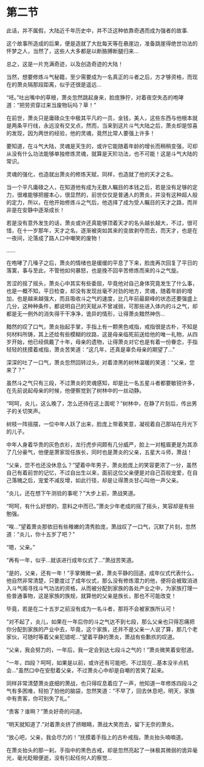 # 第二节
此话，并不属假，大陆近千年历史中，并不泛这种依靠奇遇而成为强者的故事.

这个故事所造成的后果，便是造就了大批每天等在悬崖边，准备跳崖得绝世功法的怀梦之人，当然了，这些人大多都是以断胳膊断腿归来…

总之，这是一片充满奇迹，以及创造奇迹的大陆！

当然，想要修炼斗气秘籍，至少需要成为一名真正的斗者之后，方才够资格，而现在的萧炎隔那段距离，似乎还很是遥远…

“呸。”吐出嘴中的草根，萧炎忽然跳起身来，脸庞狰狞，对着夜空失态的咆哮道：“把劳资穿过来当废物玩吗？草！”

在前世，萧炎只是庸碌众生中极其平凡的一员，金钱，美人，这些东西与他根本就是两条平行线，永远没有交叉点，然而，当来到这片斗气大陆之后，萧炎却是惊喜的发现，因为两世的经验，他的灵魂，竟然比常人要强上许多！

要知道，在斗气大陆，灵魂是天生的，或许它能随着年龄的增长而稍稍变强，可却从没有什么功法能够单独修炼灵魂，就算是天阶功法，也不可能！这是斗气大陆的常识。

灵魂的强化，也造就出萧炎的修炼天赋，同样，也造就了他的天才之名。

当一个平凡庸碌之人，在知道他有成为无数人瞩目的本钱之后，若是没有足够的定力，很难能够把握本心，很显然的，前世仅仅是普通人的萧炎，并没有这种超人般的定力，所以，在他开始修炼斗之气后，他选择了成为受人瞩目的天才之路，而并非是在安静中逐渐成长！

若是没有意外发生的话，萧炎或许还真能够顶着天才的名头越长越大，不过，很可惜，在十一岁那年，天才之名，逐渐被突如其来的变故剥夺而去，而天才，也是在一夜间，沦落成了路人口中嘲笑的废物！

……

在咆哮了几嗓子之后，萧炎的情绪也是缓缓的平息了下来，脸庞再次回复了平日的落寞，事与至此，不管他如何暴怒，也是挽不回辛苦修炼而来的斗之气旋。

苦涩的摇了摇头，萧炎心中其实有些委屈，毕竟他对自己身体究竟发生了什么事，也是一概不知，平日检查，却没有发现丝毫不对劲的地方，灵魂，随着年龄的增加，也是越来越强大，而且吸收斗之气的速度，比几年前最巅峰的状态还要强盛上几分，这种种条件，都说明自己的天赋从不曾减弱，可那些进入体内的斗之气，却都是无一例外的消失得干干净净，诡异的情形，让得萧炎黯然神伤…

黯然的叹了口气，萧炎抬起手掌，手指上有一颗黑色戒指，戒指很是古朴，不知是何材料所铸，其上还绘有些模糊的纹路，这是母亲临死前送给他的唯一礼物，从四岁开始，他已经佩戴了十年，母亲的遗物，让得萧炎对它也是有着一份眷恋，手指轻轻的抚摸着戒指，萧炎苦笑道：“这几年，还真是辜负母亲的期望了…”

深深的吐了一口气，萧炎忽然回转过头，对着漆黑的树林温暖的笑道：“父亲，您来了？”

虽然斗之气只有三段，不过萧炎的灵魂感知，却是比一名五星斗者都要敏锐许多，在先前说起母亲的时候，他便察觉到了树林中的一丝动静。

“呵呵，炎儿，这么晚了，怎么还待在这上面呢？”树林中，在静了片刻后，传出男子的关切笑声。

树枝一阵摇摆，一位中年人跃了出来，脸庞上带着笑意，凝视着自己那站在月光下的儿子。

中年人身着华贵的灰色衣衫，龙行虎步间颇有几分威严，脸上一对粗眉更是为其添了几分豪气，他便是萧家现任族长，同时也是萧炎的父亲，五星大斗师，萧战！

“父亲，您不也还没休息么？”望着中年男子，萧炎脸庞上的笑容更浓了一分，虽然自己有着前世的记忆，不过自出生以来，面前这位父亲便是对自己百般宠爱，在自己落魄之后，宠爱不减反增，如此行径，却是让得萧炎甘心叫他一声父亲。

“炎儿，还在想下午测验的事呢？”大步上前，萧战笑道。

“呵呵，有什么好想的，意料之中而已。”萧炎少年老成的摇了摇头，笑容却是有些勉强。

“唉…”望着萧炎那依旧有些稚嫩的清秀脸庞，萧战叹了一口气，沉默了片刻，忽然道：“炎儿，你十五岁了吧？”

“嗯，父亲。”

“再有一年，似乎…就该进行成年仪式了…”萧战苦笑道。

“是的，父亲，还有一年！”手掌微微一紧，萧炎平静的回道，成年仪式代表什么，他自然非常清楚，只要度过了成年仪式，那么没有修炼潜力的他，便将会被取消进入斗气阁寻找斗气功法的资格，从而被分配到家族的各处产业之中，为家族打理一些普通事物，这是家族的族规，就算他的父亲是族长，那也不可能改变！

毕竟，若是在二十五岁之前没有成为一名斗者，那将不会被家族所认可！

“对不起了，炎儿，如果在一年后你的斗之气达不到七段，那么父亲也只得忍痛把你分配到家族的产业中去，毕竟，这个家族，还并不是父亲一人说了算，那几个老家伙，可随时等着父亲犯错呢…”望着平静的萧炎，萧战有些歉疚的叹道。

“父亲，我会努力的，一年后，我一定会到达七段斗之气的！”萧炎微笑着安慰道。

“一年，四段？呵呵，如果是以前，或许还有可能吧，不过现在…基本没半点机会…”虽然口中在安慰着父亲，不过萧炎心中却是自嘲的苦笑了起来。

同样非常清楚萧炎底细的萧战，也只得叹息着应了一声，他知道一年修炼四段斗之气有多困难，轻拍了拍他的脑袋，忽然笑道：“不早了，回去休息吧，明天，家族中有贵客，你可别失了礼。”

“贵客？谁啊？”萧炎好奇的问道。

“明天就知道了.”对着萧炎挤了挤眼睛，萧战大笑而去，留下无奈的萧炎。

“放心吧，父亲，我会尽力的！”抚摸着手指上的古朴戒指，萧炎抬头喃喃道。

在萧炎抬头的那一刹，手指中的黑色古戒，却是忽然亮起了一抹极其微弱的诡异毫光，毫光眨眼便逝，没有引起任何人的察觉…

